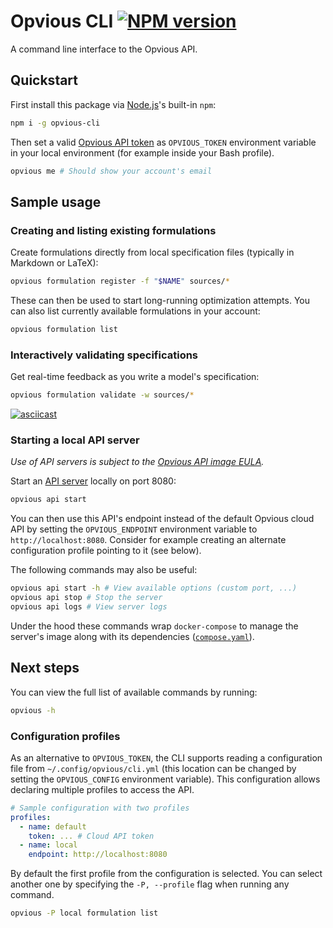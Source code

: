 # Opvious CLI [![NPM version](https://img.shields.io/npm/v/opvious-cli.svg)](https://www.npmjs.com/package/opvious-cli)

A command line interface to the Opvious API.

## Quickstart

First install this package via [Node.js][]'s built-in `npm`:

```sh
npm i -g opvious-cli
```

Then set a valid [Opvious API token][token] as `OPVIOUS_TOKEN` environment
variable in your local environment (for example inside your Bash profile).

```sh
opvious me # Should show your account's email
```

## Sample usage

### Creating and listing existing formulations

Create formulations directly from local specification files (typically in
Markdown or LaTeX):

```sh
opvious formulation register -f "$NAME" sources/*
```

These can then be used to start long-running optimization attempts. You can also
list currently available formulations in your account:

```sh
opvious formulation list
```

### Interactively validating specifications

Get real-time feedback as you write a model's specification:

```sh
opvious formulation validate -w sources/*
```

[![asciicast](https://asciinema.org/a/KZ9KqW6S4n6CR9PrEOrxfPIUy.svg)](https://asciinema.org/a/KZ9KqW6S4n6CR9PrEOrxfPIUy)

### Starting a local API server

_Use of API servers is subject to the [Opvious API image
EULA](https://www.opvious.io/end-user-license-agreements/api-image)._

Start an [API server][] locally on port 8080:

```sh
opvious api start
```

You can then use this API's endpoint instead of the default Opvious cloud API by
setting the `OPVIOUS_ENDPOINT` environment variable to `http://localhost:8080`.
Consider for example creating an alternate configuration profile pointing to it
(see below).

The following commands may also be useful:

```sh
opvious api start -h # View available options (custom port, ...)
opvious api stop # Stop the server
opvious api logs # View server logs
```

Under the hood these commands wrap `docker-compose` to manage the server's image
along with its dependencies ([`compose.yaml`][API server compose]).


## Next steps

You can view the full list of available commands by running:

```sh
opvious -h
```

### Configuration profiles

As an alternative to `OPVIOUS_TOKEN`, the CLI supports reading a configuration
file from `~/.config/opvious/cli.yml` (this location can be changed by setting
the `OPVIOUS_CONFIG` environment variable). This configuration allows declaring
multiple profiles to access the API.

```yaml
# Sample configuration with two profiles
profiles:
  - name: default
    token: ... # Cloud API token
  - name: local
    endpoint: http://localhost:8080
```

By default the first profile from the configuration is selected. You can select
another one by specifying the `-P, --profile` flag when running any command.

```sh
opvious -P local formulation list
```


[Node.js]: https://nodejs.org
[token]: https://hub.cloud.opvious.io/authorizations.
[API server]: https://hub.docker.com/repository/docker/opvious/api-server
[API server compose]: https://github.com/opvious/sdk.ts/blob/main/packages/cli/resources/docker/compose.yaml
